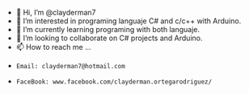 - 👋 Hi, I’m @clayderman7
- 👀 I’m interested in programing languaje C# and c/c++ with Arduino.
- 🌱 I’m currently learning programing with both languaje.
- 💞️ I’m looking to collaborate on C# projects and Arduino.
- 📫 How to reach me ...
-     Email: clayderman7@hotmail.com
-     FaceBook: www.facebook.com/clayderman.ortegarodriguez/

<!---
clayderman7/clayderman7 is a ✨ special ✨ repository because its `README.md` (this file) appears on your GitHub profile.
You can click the Preview link to take a look at your changes.
--->
